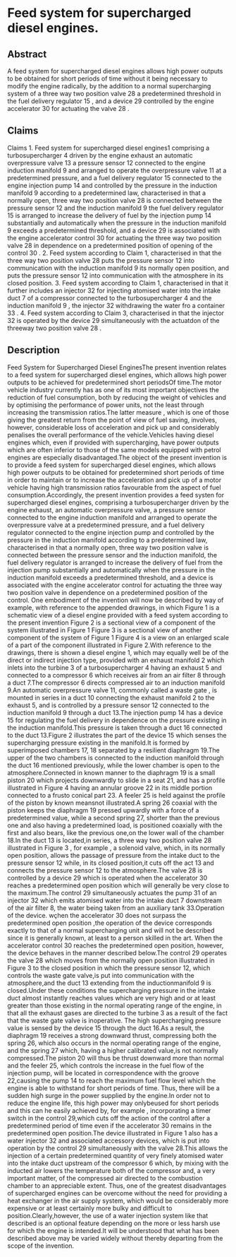 # Feed system for supercharged diesel engines.

## Abstract
A feed system for supercharged diesel engines allows high power outputs to be obtained for short periods of time without it being necessary to modify the engine radically, by the addition to a normal supercharging system of a three way two position valve 28 a predetermined threshold in the fuel delivery regulator 15 , and a device 29 controlled by the engine accelerator 30 for actuating the valve 28 .

## Claims
Claims 1. Feed system for supercharged diesel engines1 comprising a turbosupercharger 4 driven by the engine exhaust an automatic overpressure valve 13 a pressure sensor 12 connected to the engine induction manifold 9 and arranged to operate the overpressure valve 11 at a predetermined pressure, and a fuel delivery regulator 15 connected to the engine injection pump 14 and controlled by the pressure in the induction manifold 9 according to a predetermined law, characterised in that a normally open, three way two position valve 28 is connected between the pressure sensor 12 and the induction manifold 9 the fuel delivery regulator 15 is arranged to increase the delivery of fuel by the injection pump 14 substantially and automatically when the pressure in the induction manifold 9 exceeds a predetermined threshold, and a device 29 is associated with the engine accelerator control 30 for actuating the three way two position valve 28 in dependence on a predetermined position of opening of the control 30 . 2. Feed system according to Claim 1, characterised in that the three way two position valve 28 puts the pressure sensor 12 into communication with the induction manifold 9 its normally open position, and puts the pressure sensor 12 into communication with the atmosphere in its closed position. 3. Feed system according to Claim 1, characterised in that it further includes an injector 32 for injecting atomised water into the intake duct 7 of a compressor connected to the turbosupercharger 4 and the induction manifold 9 , the injector 32 withdrawing the water fro a container 33 . 4. Feed system according to Claim 3, characterised in that the injector 32 is operated by the device 29 simultaneously with the actuatdon of the threeway two position valve 28 .

## Description
Feed System for Supercharged Diesel EnginesThe present invention relates to a feed system for supercharged diesel engines, which allows high power outputs to be achieved for predetermined short periodsOf time.The motor vehicle industry currently has as one of its most important objectives the reduction of fuel consumption, both by reducing the weight of vehicles and by optimising the performance of power units, not the least through increasing the transmission ratios.The latter measure , which is one of those giving the greatest return from the point of view of fuel saving, involves, however, considerable loss of acceleration and pick up and considerably penalises the overall performance of the vehicle.Vehicles having diesel engines which, even if provided with supercharging, have power outputs which are often inferior to those of the same models equipped with petrol engines are especially disadvantaged.The object of the present invention is to provide a feed system for supercharged diesel engines, which allows high power outputs to be obtained for predetermined short periods of time in order to maintain or to increase the acceleration and pick up of a motor vehicle having high transmission ratios favourable from the aspect of fuel consumption.Accordingly, the present invention provides a feed systen for supercharged diesel engines, comprising a turbosupercharger driven by the engine exhaust, an automatic overpressure valve, a pressure sensor connected to the engine induction manifold and arranged to operate the overpressure valve at a predetermined pressure, and a fuel delivery regulator connected to the engine injection pump and controlled by the pressure in the induction manifold according to a predetermined law, characterised in that a normally open, three way two position valve is connected between the pressure sensor and the induction manifold, the fuel delivery regulator is arranged to increase the delivery of fuel from the injection pump substantially and automatically when the pressure in the induction manifold exceeds a predetermined threshold, and a device is associated with the engine accelerator control for actuating the three way two position valve in dependence on a predetermined position of the control. One embodiment of the invention will now be described by way of example, with reference to the appended drawings, in which Figure 1 is a schematic view of a diesel engine provided with a feed system according to the present invention Figure 2 is a sectional view of a component of the system illustrated in Figure 1 Figure 3 is a sectional view of another component of the system of Figure 1 Figure 4 is a view on an enlarged scale of a part of the component illustrated in Figure 2.With reference to the drawings, there is shown a diesel engine 1, which may equally well be of the direct or indirect injection type, provided with an exhaust manifold 2 which inlets into the turbine 3 of a turbosupercharger 4 having an exhaust 5 and connected to a compressor 6 which receives air from an air filter 8 through a duct 7.The compressor 6 directs compressed air to an induction manifold 9.An automatic overpressure valve 11, commonly called a waste gate , is mounted in series in a duct 10 connecting the exhaust manifold 2 to the exhaust 5, and is controlled by a pressure sensor 12 connected to the induction manifold 9 through a duct 13.The injection pump 14 has a device 15 for regulating the fuel delivery in dependence on the pressure existing in the induction manifold.This pressure is taken through a duct 16 connected to the duct 13.Figure 2 illustrates the part of the device 15 which senses the supercharging pressure existing in the manifold.It is formed by superimposed chambers 17, 18 separated by a resilient diaphragm 19.The upper of the two chambers is connected to the induction manifold through the duct 16 mentioned previously, while the lower chamber is open to the atmosphere.Connected in known manner to the diaphragm 19 is a small piston 20 which projects downwardly to slide in a seat 21, and has a profile illustrated in Figure 4 having an annular groove 22 in its middle portion connected to a frusto conical part 23. A feeler 25 is held against the profile of the piston by known meansnot illustrated.A spring 26 coaxial with the piston keeps the diaphragm 19 pressed upwardly with a force of a predetermined value, while a second spring 27, shorter than the previous one and also having a predetermined load, is positioned coaxially with the first and also bears, like the previous one,on the lower wall of the chamber 18.In the duct 13 is located,in series, a three way two position valve 28 illustrated in Figure 3 , for example , a solenoid valve, which, in its normally open position, allows the passage of pressure from the intake duct to the pressure sensor 12 while, in its closed position,it cuts off the act 13 and connects the pressure sensor 12 to the atmosphere.The valve 28 is controlled by a device 29 which is operated when the accelerator 30 reaches a predetermined open position which will generally be very close to the maximum.The control 29 simultaneously actuates the pump 31 of an injector 32 which emits atomised water into the intake duct 7 downstream of the air filter 8, the water being taken from an auxiliary tank 33.Operation of the device. wçhen the accelerator 30 does not surpass the predetermined open position ,the operation of the device corresponds exactly to that of a normal supercharging unit and will not be described since it is generally known, at least to a person skilled in the art. When the accelerator control 30 reaches the predetermined open position, however, the device behaves in the manner described below.The control 29 operates the valve 28 which moves from the normally open position illustrated in Figure 3 to the closed position in which the pressure sensor 12, which controls the waste gate valve,is put into communication with the atmosphere,and the duct 13 extending from the inductionmanifold 9 is closed.Under these conditions the supercharging pressure in the intake duct almost instantly reaches values which are very high and or at least greater than those existing in the normal operating range of the engine, in that all the exhaust gases are directed to the turbine 3 as a result of the fact that the waste gate valve is inoperative. The high supercharging pressure value is sensed by the device 15 through the duct 16.As a result, the diaphragm 19 receives a strong downward thrust, compressing both the spring 26, which also occurs in the normal operating range of the engine, and the spring 27 which, having a higher calibrated value,is not normally compressed.The piston 20 will thus be thrust downward more than normal and the feeler 25, which controls the increase in the fuel flow of the injection pump, will be located in correspondence with the groove 22,causing the pump 14 to reach the maximum fuel flow level which the engine is able to withstand for short periods of time. Thus, there will be a sudden high surge in the power supplied by the engine.In order not to reduce the engine life, this high power may onlybeused for short periods and this can he easily achieved by, for example , incorporating a timer switch in the control 29,which cuts off the action of the control after a predetermined period of time even if the accelerator 30 remains in the predetermined open position.The device illustrated in Figure 1 also has a water injector 32 and associated accessory devices, which is put into operation by the control 29 simultaneously with the valve 28.This allows the injection of a certain predetermined quantity of very finely atomised water into the intake duct upstream of the compressor 6 which, by mixing with the inducted air lowers the temperature both of the compressor and, a very important matter, of the compressed air directed to the combustion chamber to an appreciable extent. Thus, one of the greatest disadvantages of supercharged engines can be overcome without the need for providing a heat exchanger in the air supply system, which would be considerably more expensive or at least certainly more bulky and difficult to position.Clearly,however, the use of a water injection system like that described is an optional feature depending on the more or less harsh use for which the engine is intended.It will be understood that what has been described above may be varied widely without thereby departing from the scope of the invention.